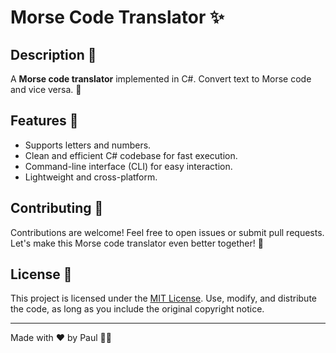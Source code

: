 # Morse Code Translator ✨

## Description 📜

A **Morse code translator** implemented in C#. Convert text to Morse code and vice versa. 💬

## Features 🚀

- Supports letters and numbers.
- Clean and efficient C# codebase for fast execution.
- Command-line interface (CLI) for easy interaction.
- Lightweight and cross-platform.

## Contributing 🤝

Contributions are welcome! Feel free to open issues or submit pull requests. Let's make this Morse code translator even better together! 🌟

## License 📄

This project is licensed under the [MIT License](LICENSE). Use, modify, and distribute the code, as long as you include the original copyright notice.

---

Made with ❤️ by Paul 👨‍💻
